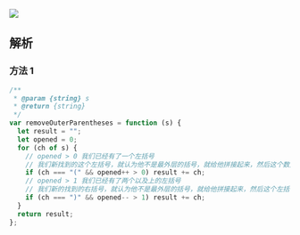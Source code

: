 ![](https://output66.oss-cn-beijing.aliyuncs.com/img/20220223135601.png)

## 解析

### 方法 1

```js
/**
 * @param {string} s
 * @return {string}
 */
var removeOuterParentheses = function (s) {
  let result = "";
  let opened = 0;
  for (ch of s) {
    // opened > 0 我们已经有了一个左括号
    // 我们新找到的这个左括号，就认为他不是最外层的括号，就给他拼接起来，然后这个数量进行加一
    if (ch === "(" && opened++ > 0) result += ch;
    // opened > 1 我们已经有了两个以及上的左括号
    // 我们新的找到的右括号，就认为他不是最外层的括号，就给他拼接起来，然后这个左括号的数量进行减一
    if (ch === ")" && opened-- > 1) result += ch;
  }
  return result;
};
```
